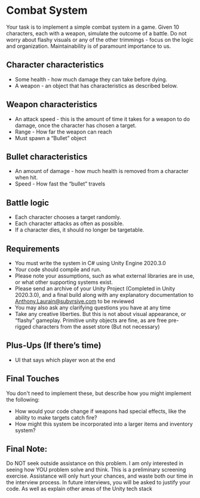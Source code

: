 # Combat System
Your task is to implement a simple combat system in a game.  Given 10 characters, each with a weapon, simulate the outcome of a battle.  Do not worry about flashy visuals or any of the other trimmings - focus on the logic and organization.  Maintainability is of paramount importance to us.

## Character characteristics
* Some health - how much damage they can take before dying.
* A weapon - an object that has characteristics as described below.

## Weapon characteristics
* An attack speed - this is the amount of time it takes for a weapon to do damage, once the character has chosen a target.
* Range - How far the weapon can reach
* Must spawn a “Bullet” object

## Bullet characteristics
* An amount of damage - how much health is removed from a character when hit.
* Speed - How fast the “bullet” travels

## Battle logic
* Each character chooses a target randomly.
* Each character attacks as often as possible.
* If a character dies, it should no longer be targetable.

## Requirements
* You must write the system in C# using Unity Engine 2020.3.0
* Your code should compile and run.
* Please note your assumptions, such as what external libraries are in use, or what other supporting systems exist.
* Please send an archive of your Unity Project (Completed in Unity 2020.3.0), and a final build along with any explanatory documentation to Anthony.Laurain@subvrsive.com to be reviewed
* You may also ask any clarifying questions you have at any time
* Take any creative liberties. But this is not about visual appearance, or “flashy” gameplay. Primitive unity objects are fine, as are free pre-rigged characters from the asset store (But not necessary)

## Plus-Ups (If there’s time)
* UI that says which player won at the end

## Final Touches
You don't need to implement these, but describe how you might implement the following:
* How would your code change if weapons had special effects, like the ability to make targets catch fire?
* How might this system be incorporated into a larger items and inventory system?

## Final Note:
Do NOT seek outside assistance on this problem. I am only interested in seeing how YOU problem solve and think. This is a preliminary screening exercise. Assistance will only hurt your chances, and waste both our time in the interview process. In future interviews, you will be asked to justify your code. As well as explain other areas of the Unity tech stack